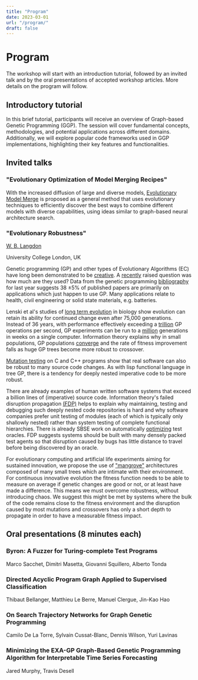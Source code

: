 ```yaml
---
title: "Program"
date: 2023-03-01
url: "/program/"
draft: false
---
```


# Program
The workshop will start with an introduction tutorial, followed by an invited talk and by the oral presentations of accepted workshop articles.
More details on the program will follow.

## Introductory tutorial
In this brief tutorial, participants will receive an overview of Graph-based Genetic Programming (GGP). 
The session will cover fundamental concepts, methodologies, and potential applications across different domains. 
Additionally, we will explore popular code frameworks used in GGP implementations, highlighting their key features and functionalities.

## Invited talks

### "Evolutionary Optimization of Model Merging Recipes"
With the increased diffusion of large and diverse models, [Evolutionary Model Merge](https://sakana.ai/evolutionary-model-merge/) is proposed as a general method that uses evolutionary techniques to efficiently discover the best ways to combine different models with diverse capabilities, using ideas similar to graph-based neural architecture search.

### "Evolutionary Robustness"
<a href="http://www.cs.ucl.ac.uk/staff/W.Langdon/">W. B. Langdon</a>

University College London, UK

Genetic programming (GP) and other types of Evolutionary Algorithms (EC)
have long been demonstrated to be
<a href="https://cacm.acm.org/opinion/generating-trust/">
creative</a>.
A
<a href="https://gpbib.cs.ucl.ac.uk/gp-html/langdon_jaws30.html">recently</a>
raised question
was how much are they used?
Data from the genetic programming
<a href="https://gpbib.cs.ucl.ac.uk/">bibliography</a>
for last year suggests 38&nbsp;&plusmn;5%
of published papers are primarily on
applications which just happen to use GP.
Many applications relate to
health, civil engineering or solid state materials,
e.g. batteries.

Lenski et al's studies of
<a href="https://en.wikipedia.org/wiki/E._coli_long-term_evolution_experiment">long term evolution</a>
in biology show evolution can retain its ability
for continued change even after 75,000 generations.
Instead of 36 years,
with performance effectively exceeding a
<a href="https://gpbib.cs.ucl.ac.uk/gp-html/langdon_2022_trillion.html">trillion</a>
GP operations per second,
GP experiments can be run to a
<a href="https://gpbib.cs.ucl.ac.uk/gp-html/Langdon_2022_ALJ.html">million</a>
generations in weeks on a single computer.
Information theory explains why
in small populations, GP populations
<a href="https://gpbib.cs.ucl.ac.uk/gp-html/langdon_GPEM_gpconv.html">
converge</a>
and the rate of fitness improvement falls
as huge GP trees become more robust to crossover.

<a href="https://gpbib.cs.ucl.ac.uk/gp-html/langdon_2024_GI.html">
Mutation testing</a> on C and C++ programs show
that real software can also be robust to many source code changes.
As with lisp functional language in tree GP,
there is a tendency for deeply nested imperative code to be more robust.

There are already examples of 
human written software systems that exceed a billion lines of
(imperative)
source code.
Information theory's failed disruption propagation
<a href="https://2021.esec-fse.org/details/fse-2021-ideas-visions-and-reflections/6/Software-Robustness-A-Survey-a-Theory-and-Prospects">(FDP)</a>
helps to explain why maintaining, testing and debugging
such deeply nested code repositories is hard
and why software companies prefer unit testing of modules
(each of which is typically only shallowly nested)
rather than system testing of complete functional hierarchies.
There is already SBSE work on automatically
<a href="https://doi.org/10.1145/2931037.2931062">optimizing</a> test oracles. 
FDP suggests systems should be built with many densely packed
test agents so that disruption caused by bugs has
little distance to travel before being discovered by an oracle.

For evolutionary computing and artificial life
experiments aiming for sustained innovation,
we propose the use of
<a href="http://www.cs.ucl.ac.uk/staff/W.Langdon/ei2024/langdon_ei2024.pdf">"mangrove"</a>
architectures
composed of many small trees which are intimate with their environment.
For continuous innovative evolution the fitness function needs to
be able to measure on average if genetic changes are good or not,
or at least have made a difference.
This means we must overcome robustness,
without introducing chaos.
We suggest this might be met by systems
where the bulk of the code remains close to the fitness environment
and the disruption caused by most
mutations and crossovers has only a
short depth to propagate in order to have a measurable fitness impact.


## Oral presentations (8 minutes each)

### Byron: A Fuzzer for Turing-complete Test Programs
Marco Sacchet, Dimitri Masetta, Giovanni Squillero, Alberto Tonda

### Directed Acyclic Program Graph Applied to Supervised Classification
Thibaut Bellanger, Matthieu Le Berre, Manuel Clergue, Jin-Kao Hao

### On Search Trajectory Networks for Graph Genetic Programming	
Camilo De La Torre, Sylvain Cussat-Blanc, Dennis Wilson, Yuri Lavinas

### Minimizing the EXA-GP Graph-Based Genetic Programming Algorithm for Interpretable Time Series Forecasting	
Jared Murphy, Travis Desell
